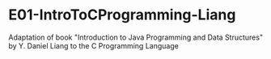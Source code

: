 # E01-IntroToCProgramming-Liang
Adaptation of book "Introduction to Java Programming and Data Structures" by Y. Daniel Liang to the C Programming Language
